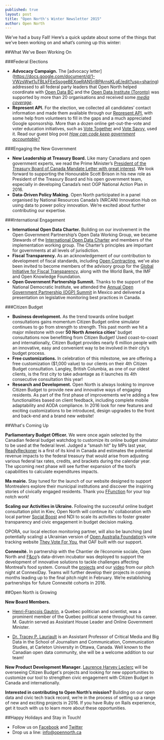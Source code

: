 ```yaml
---
published: true
layout: post
title: "Open North's Winter Newsletter 2015"
author: Open North
---
```



We’ve had a busy Fall! Here’s a quick update about some of the things that we’ve been working on and what’s coming up this winter:  

##What We've Been Working On

###Federal Elections

- **Advocacy Campaign.** The [advocacy letter] (https://docs.google.com/document/d/1-VWzsWwt1uTBLkFEeSsogeBEXqeRAN5rjBPArnsKLgE/edit?usp=sharing) addressed to all federal party leaders that Open North helped coordinate with [Open Data BC](https://www.opendatabc.ca/) and the [Open Data Institute (Toronto)](http://oditoronto.org/) was supported by more than 20 organisations and received some _[media coverage](http://www.nationalnewswatch.com/2015/09/08/dismantling-the-pmos-autocracy-a-ten-point-plan/#.VnMtbRrhBfj)_.
- **Represent API.** For the election, we collected all candidates’ contact information and made them available through our [Represent API](http://represent.opennorth.ca/), with some help from volunteers to fill in the gaps and a much appreciated Google sponsorship. More than a dozen online get-out-the-vote and voter education initiatives, such as [Vote Together](https://www.votetogether.ca/) and [Vote Savvy](http://www.votesavvy.ca/), used it. Read our guest blog post _[How can code keep government accountable?](https://cira.ca/blog/ca-voice/how-can-code-keep-governments-accountable-open-north-has-some-ideas)_

###Engaging the New Government

- **New Leadership at Treasury Board.** Like many Canadians and open government experts, we read the Prime Minister’s [President of the Treasury Board of Canada Mandate Letter with great interest](http://pm.gc.ca/eng/president-treasury-board-canada-mandate-letter). We look forward to supporting the Honourable Scott Brison in his new role as President of the Treasury Board and his open government team, especially in developing Canada’s next OGP National Action Plan in 2016. 
- **Data-Driven Policy Making.** Open North participated in a panel organised by National Resources Canada’s (NRCAN) Innovation Hub on using data to power policy innovation. We’re excited about further contributing our expertise.  

###International Engagement

- **International Open Data Charter.** Building on our involvement in the Open Government Partnership’s Open Data Working Group, we became Stewards of the [International Open Data Charter](http://opendatacharter.net/faq/) and members of the implementation working group. The Charter’s principles are important for governments at all levels of jurisdiction.  
- **Fiscal Transparency.** As an acknowledgement of our contribution to development of fiscal standards, including [Open Contracting](http://www.open-contracting.org/), we've also been invited to become members of the advisory group for the [Global Initiative for Fiscal Transparency](http://www.fiscaltransparency.net/), along with the World Bank, the IMF and Open Knowledge Foundation. 
- **Open Government Partnership Summit.** Thanks to the support of the National Democratic Institute, we attended the [Annual Open Government Partnership (OGP) Summit](http://www.opengovpartnership.org/2015Summit) in Mexico and delivered a presentation on legislative monitoring best practices in Canada. 

###Citizen Budget

- **Business development.** As the trend towards online budget consultations gains momentum Citizen Budget online simulator continues to go from strength to strength. This past month we hit a major milestone with over **50 North America cities’** budget consultations now benefitting from Citizen Budget! Used coast-to-coast and internationally, Citizen Budget provides nearly 6 million people with an innovative, easy and convenient way to be involved in their city’s budget process.
- **Free customizations.** In celebration of this milestone, we are offering a free customization ($1,000 value) to our clients on their 4th Citizen Budget consultation. Langley, British Columbia, as one of our oldest clients, is the first city to take advantage as it launches its 4th consecutive consultation this year! 
- **Research and Development.** Open North is always looking to improve Citizen Budget to provide new and innovative ways of engaging residents. As part of the first phase of improvements we’re adding a few functionalities based on client feedback, including complete mobile adaptability and AODA compliance. In 2016 look for new features and exciting customizations to be introduced, design upgrades to the front and back-end and a brand new website!

##What's Coming Up

**Parliamentary Budget Officer.** We were once again selected by the Canadian federal budget watchdog to customize its online budget simulator to be used at the federal level. Judged a “smash hit” by MPs last year, [ReadyReckoner](http://www.readyreckoner.ca/) is a first of its kind in Canada and estimates the potential revenue impacts to the federal treasury that would arise from adjusting various federal tax rates, credits, and brackets during the calendar year. The upcoming next phase will see further expansion of the tool’s capabilities to calculate expenditures impacts.

**Ma mairie.** Stay tuned for the launch of our website designed to support Montrealers explore their municipal institutions and discover the inspiring stories of civically engaged residents. Thank you [FFunction](http://ffctn.com/index) for your top notch work!  

**Scaling our Activities in Ukraine.**
Following the successful online budget consultation pilot in Kiev, Open North will continue its’ collaboration with local partner [Social Boost](http://socialboost.com.ua/) and NDI to scale its activities to foster greater transparency and civic engagement in budget decision making. 

OPORA, our local election monitoring partner, will also be launching (and potentially scaling) a Ukrainian version of [Open Australia Foundation](https://www.openaustraliafoundation.org.au/)’s vote tracking website [They Vote For You](https://theyvoteforyou.org.au/), that OAF built with our support.  

**Connexité.** In partnership with the Chantier de l’économie sociale, Open North and [F&co](http://fandco.ca/en/)’s data-driven incubator was deployed to support the development of innovative solutions to tackle challenges affecting Montreal’s food system. Consult the [projects](http://connexite.sparkboard.com/) and our [video](https://www.facebook.com/connexiteMTL/videos/vb.425258144349717/447234702152061/?type=2&theater&notif_t=video_tag) from our pitch night at ConnexiDay. Teams will further develop their projects in coming months leading up to the final pitch night in February. We’re establishing partnerships for future Connexité cohorts in 2016.

##Open North is Growing

**New Board Members.**
- [Henri-François Gautrin](http://www.assnat.qc.ca/en/deputes/gautrin-henri-francois-1051/biographie.html), a Quebec politician and scientist, was a prominent member of the Quebec political scene throughout his career. M. Gautrin served as Assistant House Leader and Online Government Minister. 

- [Dr. Tracey P. Lauriault](http://carleton.ca/sjc/profile/lauriault-tracey/) is an Assistant Professor of Critical Media and Big Data in the School of Journalism and Communication, Communication Studies, at Carleton University in Ottawa, Canada. Well known to the Canadian open data community, she will be a welcome addition to our team!

**New Product Development Manager.** [Laurence Harvey Leclerc](https://www.linkedin.com/in/laurenceharveyleclerc) will be overseeing Citizen Budget's projects and looking for new opportunities to customize our tool to strengthen civic engagement with Citizen Budget in Canada and internationally. 

**Interested in contributing to Open North’s mission?** Building on our open data and civic tech track record, we’re in the process of setting up a range of new and exciting projects in 2016. If you have Ruby on Rails experience, get it touch with us to learn more about these opportunities. 

##Happy Holidays and Stay in Touch!

- Follow us on [Facebook](https://www.facebook.com/OpenNorth.NordOuvert) and [Twitter](https://twitter.com/opennorth)
- Drop us a line: [info@opennorth.ca](mailto:info@opennorth.ca)
